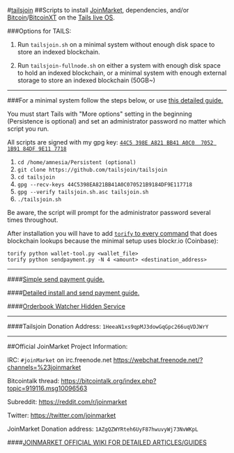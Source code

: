 #[tailsjoin](https://github.com/tailsjoin/tailsjoin/wiki)
##Scripts to install [JoinMarket](https://github.com/chris-belcher/joinmarket), dependencies, and/or  [Bitcoin](https://bitcoin.org/en/download)/[BitcoinXT](https://github.com/bitcoinxt/bitcoinxt) on the [Tails live OS](https://tails.boum.org).

###Options for TAILS:

1. Run `tailsjoin.sh` on a minimal system without enough disk space to store an indexed blockchain.

2. Run `tailsjoin-fullnode.sh` on either a system with enough disk space to hold an indexed blockchain, or a minimal system with enough external storage to store an indexed blockchain (50GB~)

---

###For a minimal system follow the steps below, or use [this detailed guide.](https://github.com/tailsjoin/tailsjoin/wiki/Detailed-Minimal-Setup-Guide)

You must start Tails with "More options" setting in the beginning (Persistence is optional) and set an administrator password no matter which script you run.

All scripts are signed with my gpg key: [`44C5 398E A821 BB41 A0C0  7052 1B91 84DF 9E11 7718`](https://github.com/tailsjoin/tailsjoin/wiki/GnuPG-Key)

1. `cd /home/amnesia/Persistent (optional)`
2. `git clone https://github.com/tailsjoin/tailsjoin`
3. `cd tailsjoin`
4. `gpg --recv-keys 44C5398EA821BB41A0C070521B9184DF9E117718`
5. `gpg --verify tailsjoin.sh.asc tailsjoin.sh`
6. `./tailsjoin.sh`
    
Be aware, the script will prompt for the administrator password several times throughout.

After installation you will have to add [`torify` to every command](https://github.com/tailsjoin/tailsjoin/commit/0b42441277dfe77bccfefe6075cb688c0b603e4a) that does blockchain lookups because the minimal setup uses blockr.io (Coinbase):

    torify python wallet-tool.py <wallet_file>
    torify python sendpayment.py -N 4 <amount> <destination_address>

---

####[Simple send payment guide.](https://github.com/tailsjoin/tailsjoin/wiki/Send-Payment-Guide)

####[Detailed install and send payment guide.](https://github.com/tailsjoin/tailsjoin/wiki/Detailed-Minimal-Setup-Guide)

####[Orderbook Watcher Hidden Service](http://ruc47yiosooolrzw.onion/)

---

####Tailsjoin Donation Address: `1HeeaN1xs9qpMJ3dowGqGpc266uqVDJWrY`

---

##Official JoinMarket Project Information:

IRC: `#joinMarket` on irc.freenode.net https://webchat.freenode.net/?channels=%23joinmarket

Bitcointalk thread: https://bitcointalk.org/index.php?topic=919116.msg10096563

Subreddit: https://reddit.com/r/joinmarket

Twitter: https://twitter.com/joinmarket

JoinMarket Donation address: `1AZgQZWYRteh6UyF87hwuvyWj73NvWKpL`

####[JOINMARKET OFFICIAL WIKI FOR DETAILED ARTICLES/GUIDES](https://github.com/chris-belcher/joinmarket/wiki)
